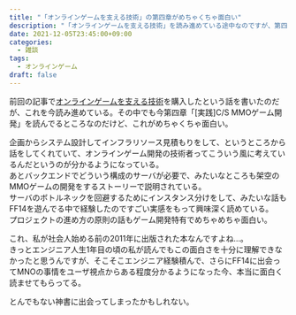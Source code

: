 ```yaml
---
title: "「オンラインゲームを支える技術」の第四章がめちゃくちゃ面白い"
description: "「オンラインゲームを支える技術」を読み進めている途中なのですが、第四章「[実践]C/S MMOゲーム開発」がめちゃくちゃ面白いです"
date: 2021-12-05T23:45:00+09:00
categories:
  - 雑談
tags:
  - オンラインゲーム
draft: false
---
```


前回の記事で[オンラインゲームを支える技術](https://www.amazon.co.jp/dp/4774145807)を購入したという話を書いたのだが、これを今読み進めている。その中でも今第四章「[実践]C/S MMOゲーム開発」を読んでるところなのだけど、これがめちゃくちゃ面白い。

企画からシステム設計してインフラリソース見積もりをして、というところから話をしてくれていて、オンラインゲーム開発の技術者ってこういう風に考えているんだというのが分かるようになっている。  
あとバックエンドでどういう構成のサーバが必要で、みたいなところも架空のMMOゲームの開発をするストーリーで説明されている。  
サーバのボトルネックを回避するためにインスタンス分けをして、みたいな話もFF14を遊んでる中で経験したのですごい実感をもって興味深く読めている。  
プロジェクトの進め方の原則の話もゲーム開発特有でめちゃめちゃ面白い。  

これ、私が社会人始める前の2011年に出版された本なんですよね…。  
きっとエンジニア人生1年目の頃の私が読んでもこの面白さを十分に理解できなかったと思うんですが、そこそこエンジニア経験積んで、さらにFF14に出会ってMNOの事情をユーザ視点からある程度分かるようになった今、本当に面白く読ませてもらってる。  

とんでもない神書に出会ってしまったかもしれない。
